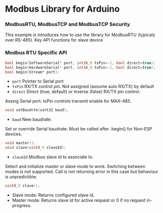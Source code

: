 # Modbus Library for Arduino
### ModbusRTU, ModbusTCP and ModbusTCP Security

This example is introduces how to use the library for ModbusRTU (typicaly over RS-485).
Key API functions for slave device

### Modbus RTU Specific API

```c
bool begin(SoftwareSerial* port, int16_t txPin=-1, bool direct=true);
bool begin(HardwareSerial* port, int16_t txPin=-1, bool direct=true);
bool begin(Stream* port);
```

- `port`    Pointer to Serial port
- `txPin`   RX/TX control pin. Not assigned (assume auto RX/TX) by default
- `direct`  Direct (true, default) or inverse (false) RX/TX pin control.

Assing Serial port. txPin controls transmit enable for MAX-485.

```c
void setBaudrte(uint32 baud);
```

- `baud`    New baudrate.

Set or override Serial baudrate. Must be called after .begin() for Non-ESP devices.

```c
void master();
void slave(uint8_t slaveId);
```

- `slaveId` Modbus slave id to associate to.

Select and initialize master or slave mode to work. Switching between modes is not supported. Call is not returning error in this case but behaviour is unpredictible.

```c
uint8_t slave();
```

- Slave mode: Returns configured slave id.
- Master mode: Returns slave id for active request or 0 if no request in-progress.